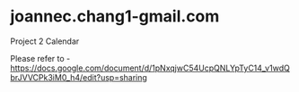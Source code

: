 # joannec.chang1-gmail.com
Project 2 Calendar


Please refer to -
https://docs.google.com/document/d/1pNxqjwC54UcpQNLYpTyC14_v1wdQbrJVVCPk3iM0_h4/edit?usp=sharing





